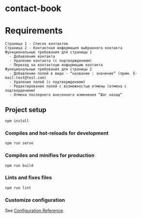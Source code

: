 # contact-book

# Requirements

```
Страница 1 - Список контактов
Страница 2 - Контактная информация выбранного контакта
Функциональные требования для страницы 1
  - Добавление контакта
  - Удаление контакта (с подтверждением)
  - Переход на контактную информацию контакта
Функциональные требования для страницы 2
  - Добавление полей в виде - “название : значение” (прим. E-mail:test@test.com)
  - Удаление полей (с подтверждением)
  - Редактирование полей с возможностью отмены (отмена с подтвердением)
  - Отмена последнего внесенного изменения “Шаг назад“
```

## Project setup

```
npm install
```

### Compiles and hot-reloads for development

```
npm run serve
```

### Compiles and minifies for production

```
npm run build
```

### Lints and fixes files

```
npm run lint
```

### Customize configuration

See [Configuration Reference](https://cli.vuejs.org/config/).
